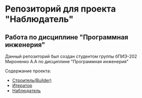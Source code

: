 # Репозиторий для проекта "Наблюдатель"
## Работа по дисциплине "Программная инженерия"
Данный репозиторий был создан студентом группы бПИЭ-202 Мироненко А.А по дисциплине "Программная инженерия"

Содержание проекта:
- [Строитель(Builder)](https://github.com/hyp3cryt3/OBSERVER/tree/master/Builder)
- [Итератор](https://github.com/hyp3cryt3/OBSERVER/tree/master/Iterator)
- [Наблюдатель](https://github.com/hyp3cryt3/OBSERVER/tree/master/Observer)
